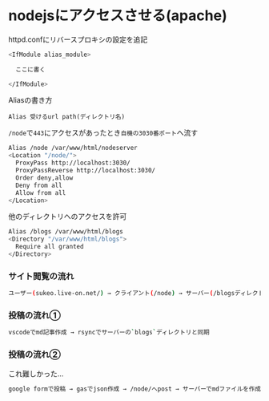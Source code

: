 # nodejsにアクセスさせる(apache)

httpd.confにリバースプロキシの設定を追記
```bash
<IfModule alias_module>
  
  ここに書く

</IfModule>
```
Aliasの書き方
```
Alias 受けるurl path(ディレクトリ名)
```
`/node`で`443`にアクセスがあったとき`自機の3030番ポート`へ流す  
```bash
Alias /node /var/www/html/nodeserver
<Location "/node/">
  ProxyPass http://localhost:3030/
  ProxyPassReverse http://localhost:3030/
  Order deny,allow
  Deny from all
  Allow from all
</Location>
```
他のディレクトリへのアクセスを許可
```bash
Alias /blogs /var/www/html/blogs
<Directory "/var/www/html/blogs">
  Require all granted
</Directory>
```
### サイト閲覧の流れ
```bash
ユーザー(sukeo.live-on.net/) → クライアント(/node) → サーバー(/blogsディレクトリからmdファイル読み込み) → サーバーでJSON作成 → クライアントへ返す
```
### 投稿の流れ①
```bash
vscodeでmd記事作成 → rsyncでサーバーの`blogs`ディレクトリと同期
```
### 投稿の流れ②
これ難しかった...
```bash
google formで投稿 → gasでjson作成 → /node/へpost → サーバーでmdファイルを作成(画像はjson内のurでgoogleDriveからwgetでDL) → blogsディレクトリへ保存 → scpでローカルのblogsと同期 
```